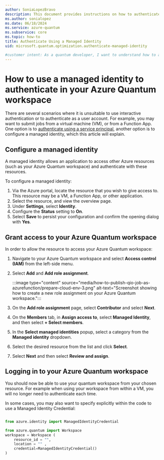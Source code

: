 ```yaml
---
author: SoniaLopezBravo
description: This document provides instructions on how to authenticate in your Azure Quantum workspace using a managed identity.
ms.author: sonialopez
ms.date: 06/18/2024
ms.service: azure-quantum
ms.subservice: core
ms.topic: how-to
title: Authenticate Using a Managed Identity 
uid: microsoft.quantum.optimization.authenticate-managed-identity

#customer intent: As a quantum developer, I want to understand how to authenticate using a managed identity to submit jobs to Azure Quantum.
---
```


# How to use a managed identity to authenticate in your Azure Quantum workspace

There are several scenarios where it is unsuitable to use interactive authentication or to authenticate
as a user account. For example, you may want to submit jobs from a virtual machine (VM), or from a Function App. One option is to [authenticate using a service principal](xref:microsoft.quantum.optimization.authenticate-service-principal), another option is to configure a managed identity, which this article will explain.

## Configure a managed identity

A managed identity allows an application to access other Azure resources (such as your Azure Quantum workspace) and authenticate with these resources. 

To configure a managed identity:

1. Via the Azure portal, locate the resource that you wish to give access to. This resource may be a VM, a Function App, or other application.
2. Select the resource, and view the overview page.
3. Under **Settings**, select **Identity**.
4. Configure the **Status** setting to **On**.
5. Select **Save** to persist your configuration and confirm the opening dialog with **Yes**.

## Grant access to your Azure Quantum workspace

In order to allow the resource to access your Azure Quantum workspace:

1. Navigate to your Azure Quantum workspace and select **Access control (IAM)** from the left-side menu.
1. Select **Add** and **Add role assignment**.

    :::image type="content" source="media/how-to-publish-qio-job-as-azurefunction/prepare-cloud-env-3.png" alt-text="Screenshot showing how to create a new role assignment on your Azure Quantum workspace.":::

1. On the **Add role assignment** page, select **Contributor** and select **Next**.
1. On the **Members** tab, in **Assign access to**, select **Managed Identity**, and then select **+ Select members**.
1. In the **Select managed identities** popup, select a category from the **Managed identity** dropdown.
1. Select the desired resource from the list and click **Select**.
1. Select **Next** and then select **Review and assign**.

## Logging in to your Azure Quantum workspace

You should now be able to use your quantum workspace from your chosen resource. For example when using your workspace from within a VM, you will no longer need to authenticate each time. 

In some cases, you may also want to specify explicitly within the code to use a Managed Identity Credential:

```python

from azure.identity import ManagedIdentityCredential

from azure.quantum import Workspace
workspace = Workspace (
    resource_id = "",
    location = "" ,
    credential=ManagedIdentityCredential()
)

```